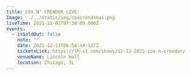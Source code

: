 ```yaml
---
title: COX N’ CRENDOR LIVE!
Image: ../../static/img/coxcrendxmas.png
liveTime: 2021-12-01T07:30:00.000Z
events:
  - isSoldOut: false
    note: ""
    date: 2021-12-13T06:58:44.127Z
    ticketsLink: https://lh-st.com/shows/12-12-2021-cox-n-crendor/
    venueName: Lincoln Hall
    location: Chicago, IL
---
```

